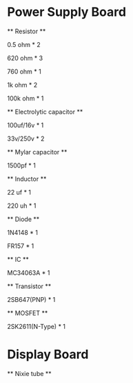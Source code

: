 Power Supply Board
======================

** Resistor **

0.5 ohm * 2

620 ohm * 3

760 ohm * 1

1k ohm * 2

100k ohm * 1

** Electrolytic capacitor **

100uf/16v * 1

33v/250v * 2

** Mylar capacitor **

1500pf * 1

** Inductor **

22 uf * 1

220 uh * 1

** Diode **

1N4148 * 1

FR157 * 1

** IC **

MC34063A * 1

** Transistor **

2SB647(PNP) * 1

** MOSFET **

2SK2611(N-Type) * 1

Display Board
======================
** Nixie tube **
